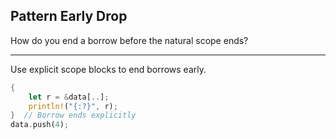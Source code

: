 ## Pattern Early Drop

How do you end a borrow before the natural scope ends?

---

Use explicit scope blocks to end borrows early.

```rust
{
    let r = &data[..];
    println!("{:?}", r);
}  // Borrow ends explicitly
data.push(4);
```

